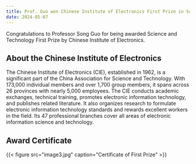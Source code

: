 ```yaml
---
title: Prof. Guo won Chinese Institute of Electronics First Prize in Science and Technology
date: 2024-05-07
---
```


Congratulations to Professor Song Guo for being awarded Science and Technology First Prize by Chinese Institute of Electronics.

<!--more-->

## About the Chinese Institute of Electronics

The Chinese Institute of Electronics (CIE), established in 1962, is a significant part of the China Association for Science and Technology. With 173,000 individual members and over 1,700 group members, it spans across 26 provinces with nearly 5,000 employees. The CIE conducts academic exchanges, technical training, promotes electronic information technology, and publishes related literature. It also organizes research to formulate electronic information technology standards and rewards excellent workers in the field. Its 47 professional branches cover all areas of electronic information science and technology.

## Award Certificate

{{< figure src="image3.jpg" caption="Certificate of First Prize" >}}
